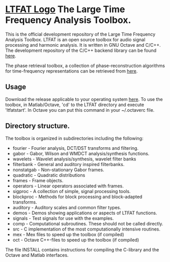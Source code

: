 # [LTFAT Logo]([http://ltfat.org/img/ltfatlogo.png]) The Large Time Frequency Analysis Toolbox.

This is the official development repository of the Large Time Frequency Analysis Toolbox.
LTFAT is an open source toolbox for audio signal processing and harmonic analysis.
It is written in GNU Octave and C/C++. The development repository of the C/C++ backend library
can be found [here](https://github.com/ltfat/libltfat).

The phase retrieval toolbox, a collection of phase-reconstruction algorithms for time-frequency 
representations can be retrieved from [here](https://github.com/ltfat/phaseret).

## Usage
Download the release applicable to your operating system [here](https://github.com/ltfat/ltfat/releases).
To use the toolbox, in Matlab/Octave, 'cd' to the LTFAT directory and execute 'ltfatstart'.
In Octave you can put this command in your ~/.octaverc file.

## Directory structure.

The toolbox is organized in subdirectories including the following:

*  fourier     - Fourier analysis, DCT/DST transforms and filtering.
*  gabor       - Gabor, Wilson and WMDCT analysis/synthesis functions.
*  wavelets    - Wavelet analysis/synthesis, wavelet filter banks
*  filterbank  - General and auditory inspired filterbanks. 
*  nonstatgab  - Non-stationary Gabor frames.
*  quadratic   - Quadratic distributions
*  frames      - Frame objects.
*  operators   - Linear operators associated with frames.
*  sigproc     - A collection of simple, signal processing tools.
*  blockproc   - Methods for block processing and block-adapted transforms.
*  auditory    - Auditory scales and common filter types.
*  demos       - Demos showing applications or aspects of LTFAT functions.
*  signals     - Test signals for use with the examples.
*  comp        - Computational subroutines. These should not be called directly.
*  src         - C implementation of the most computationally intensive routines.
*  mex         - Mex files to speed up the toolbox (if compiled)
*  oct         - Octave C++-files to speed up the toolbox (if compiled)

The file INSTALL contains instructions for compiling the C-library and 
the Octave and Matlab interfaces.
